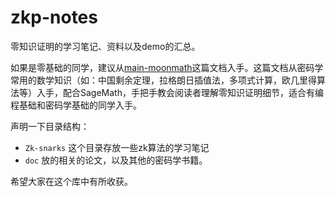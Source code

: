 # zkp-notes
零知识证明的学习笔记、资料以及demo的汇总。

如果是零基础的同学，建议从[main-moonmath](https://github.com/VegieDoggie/zkp-notes/blob/main/doc/main-moonmath.pdf)这篇文档入手。这篇文档从密码学常用的数学知识（如：中国剩余定理，拉格朗日插值法，多项式计算，欧几里得算法等）入手，配合SageMath，手把手教会阅读者理解零知识证明细节，适合有编程基础和密码学基础的同学入手。

声明一下目录结构：

* `Zk-snarks`  这个目录存放一些zk算法的学习笔记
* `doc`  放的相关的论文，以及其他的密码学书籍。

希望大家在这个库中有所收获。 
